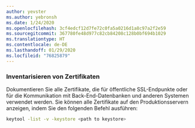 ```yaml
---
author: yevster
ms.author: yebronsh
ms.date: 1/24/2020
ms.openlocfilehash: 3cf4edcf12d7fe72c0fa5a0216d1a8c97a2f2e59
ms.sourcegitcommit: 367780fe48d977c82cb84208c128b0bf694b1029
ms.translationtype: HT
ms.contentlocale: de-DE
ms.lasthandoff: 01/29/2020
ms.locfileid: "76825879"
---
```

### <a name="inventory-certificates"></a>Inventarisieren von Zertifikaten

Dokumentieren Sie alle Zertifikate, die für öffentliche SSL-Endpunkte oder für die Kommunikation mit Back-End-Datenbanken und anderen Systemen verwendet werden. Sie können alle Zertifikate auf den Produktionsservern anzeigen, indem Sie den folgenden Befehl ausführen:

```bash
keytool -list -v -keystore <path to keystore>
```
